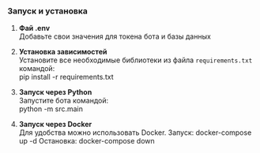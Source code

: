 ### Запуск и установка

1. **Фай .env**  
   Добавьте свои значения для токена бота и базы данных
    
1. **Установка зависимостей**  
   Установите все необходимые библиотеки из файла `requirements.txt` командой:  
    pip install -r requirements.txt

2. **Запуск через Python**  
    Запустите бота командой:  
        python -m src.main

3. **Запуск через Docker**  
    Для удобства можно использовать Docker. 
    Запуск:
    docker-compose up -d
    Остановка:
    docker-compose down

